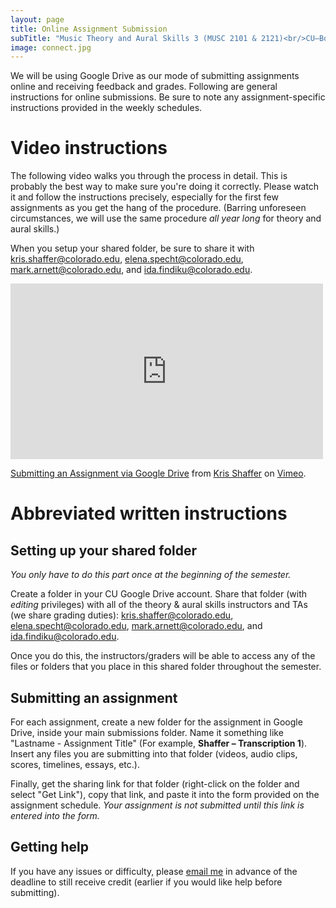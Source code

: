 ```yaml
---
layout: page
title: Online Assignment Submission
subTitle: "Music Theory and Aural Skills 3 (MUSC 2101 & 2121)<br/>CU–Boulder, Fall 2015<br/>Kris Shaffer, Ph.D. – coordinator"
image: connect.jpg
---
```


We will be using Google Drive as our mode of submitting assignments online and receiving feedback and grades. Following are general instructions for online submissions. Be sure to note any assignment-specific instructions provided in the weekly schedules.

# Video instructions

The following video walks you through the process in detail. This is probably the best way to make sure you're doing it correctly. Please watch it and follow the instructions precisely, especially for the first few assignments as you get the hang of the procedure. (Barring unforeseen circumstances, we will use the same procedure *all year long* for theory and aural skills.)

When you setup your shared folder, be sure to share it with kris.shaffer@colorado.edu, elena.specht@colorado.edu, mark.arnett@colorado.edu, and ida.findiku@colorado.edu.

<iframe src="https://player.vimeo.com/video/138322605" width="500" height="281" frameborder="0" webkitallowfullscreen mozallowfullscreen allowfullscreen></iframe> <p><a href="https://vimeo.com/138322605">Submitting an Assignment via Google Drive</a> from <a href="https://vimeo.com/user11692346">Kris Shaffer</a> on <a href="https://vimeo.com">Vimeo</a>.</p>

# Abbreviated written instructions

## Setting up your shared folder

*You only have to do this part once at the beginning of the semester.*

Create a folder in your CU Google Drive account. Share that folder (with *editing* privileges) with all of the theory & aural skills instructors and TAs (we share grading duties): kris.shaffer@colorado.edu, elena.specht@colorado.edu, mark.arnett@colorado.edu, and ida.findiku@colorado.edu.

Once you do this, the instructors/graders will be able to access any of the files or folders that you place in this shared folder throughout the semester.

## Submitting an assignment

For each assignment, create a new folder for the assignment in Google Drive, inside your main submissions folder. Name it something like "Lastname - Assignment Title" (For example, **Shaffer – Transcription 1**). Insert any files you are submitting into that folder (videos, audio clips, scores, timelines, essays, etc.).

Finally, get the sharing link for that folder (right-click on the folder and select "Get Link"), copy that link, and paste it into the form provided on the assignment schedule. *Your assignment is not submitted until this link is entered into the form.*

## Getting help

If you have any issues or difficulty, please [email me](mailto:kris.shaffer@colorado.edu) in advance of the deadline to still receive credit (earlier if you would like help before submitting).


